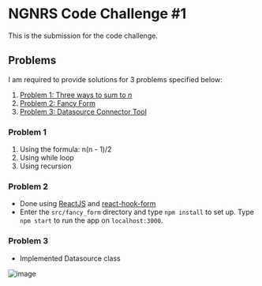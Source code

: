 # NGNRS Code Challenge #1 #

This is the submission for the code challenge. 

## Problems ##
I am required to provide solutions for 3 problems specified below:
1. [Problem 1: Three ways to sum to _n_](./src/three_ways_to_sum_to_n/problem.md)
2. [Problem 2: Fancy Form](./src/fancy_form/problem.md)
3. [Problem 3: Datasource Connector Tool](./src/datasource_connector_tool/problem.md)

### Problem 1 ###
1. Using the formula: n(n - 1)/2
2. Using while loop
3. Using recursion

### Problem 2 ###
- Done using [ReactJS](https://reactjs.org/) and [react-hook-form](https://react-hook-form.com/)
- Enter the `src/fancy_form` directory and type `npm install` to set up. Type `npm start` to run the app on `localhost:3000`.

### Problem 3 ###
- Implemented Datasource class

![image](https://user-images.githubusercontent.com/59762838/99244055-85086200-283c-11eb-9aff-519eeeaa573d.png)
